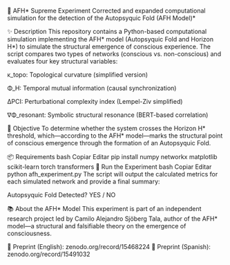 🧠 AFH* Supreme Experiment
Corrected and expanded computational simulation for the detection of the Autopsyquic Fold (AFH Model)*

✨ Description
This repository contains a Python-based computational simulation implementing the AFH* model (Autopsyquic Fold and Horizon H*) to simulate the structural emergence of conscious experience. The script compares two types of networks (conscious vs. non-conscious) and evaluates four key structural variables:

κ_topo: Topological curvature (simplified version)

Φ_H: Temporal mutual information (causal synchronization)

ΔPCI: Perturbational complexity index (Lempel-Ziv simplified)

∇Φ_resonant: Symbolic structural resonance (BERT-based correlation)

🧪 Objective
To determine whether the system crosses the Horizon H* threshold, which—according to the AFH* model—marks the structural point of conscious emergence through the formation of an Autopsyquic Fold.

📦 Requirements
bash
Copiar
Editar
pip install numpy networkx matplotlib scikit-learn torch transformers
🚀 Run the Experiment
bash
Copiar
Editar
python afh_experiment.py
The script will output the calculated metrics for each simulated network and provide a final summary:

Autopsyquic Fold Detected? YES / NO

📚 About the AFH* Model
This experiment is part of an independent research project led by Camilo Alejandro Sjöberg Tala, author of the AFH* model—a structural and falsifiable theory on the emergence of consciousness.

🔗 Preprint (English): zenodo.org/record/15468224
🔗 Preprint (Spanish): zenodo.org/record/15491032

